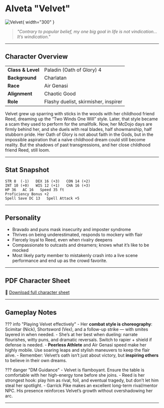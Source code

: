 # Alveta "Velvet" 

![Velvet](../assets/alveta-velvet.png){ width="300" }

> *"Contrary to popular belief, my one big goal in life is not vindication… It’s windication."*

---

## Character Overview

|                   |                                      |
| ----------------- | ------------------------------------ |
| **Class & Level** | Paladin (Oath of Glory) 4            |
| **Background**    | Charlatan                            |
| **Race**          | Air Genasi                           |
| **Alignment**     | Chaotic Good                         |
| **Role**          | Flashy duelist, skirmisher, inspirer  |

Velvet grew up sparring with sticks in the woods with her childhood friend Reed, dreaming up the “Two Winds One Will” style. Later, that style became a scam they used to perform for the smallfolk. Now, her McDojo days are firmly behind her, and  she duels with real blades, half showmanship, half stubborn pride. Her Oath of Glory is not about faith in the Gods, but in the impossible aspiration that a naïve childhood dream could still become reality. But the shadows of past transgressions, and her close childhood friend Reed, still loom.

---

## Stat Snapshot

```text
STR 8  (-1)   DEX 16 (+3)   CON 14 (+2)
INT 10 (+0)   WIS 12 (+1)   CHA 16 (+3)
HP 36   AC 16   Speed 35 ft
Proficiency Bonus +2
Spell Save DC 13   Spell Attack +5
```

---

## Personality

* Bravado and puns mask insecurity and imposter syndrome
* Thrives on being underestimated, responds to mockery with flair
* Fiercely loyal to Reed, even when rivalry deepens
* Compassionate to outcasts and dreamers; knows what it’s like to be mocked
* Most likely party member to mistakenly crash into a live scene performance and end up as the crowd favorite.

---

## PDF Character Sheet

📄 [Download full character sheet](../assets/alveta-velvet.pdf)

---

## Gameplay Notes

??? info "Playing Velvet effectively"
	- Her **combat style is choreography**: Scimitar (Nick), Shortsword (Vex), and a follow-up strike — with smites layered in when needed.
	- She’s at her best when dueling: narrate flourishes, witty puns, and dramatic reversals. Switch to rapier + shield if defense is needed.
	- **Peerless Athlete** and Air Genasi speed make her highly mobile. Use soaring leaps and stylish maneuvers to keep the flair alive.
	- Remember: Velvet’s oath isn’t just about victory, but **inspiring others** to believe in their own dreams.

??? danger "DM Guidance"
	- Velvet is flamboyant. Ensure the table is comfortable with her high-energy tone before she joins.
	- Reed is her strongest hook: play him as rival, foil, and eventual tragedy, but don’t let him steal her spotlight.
	- Garrick Pike makes an excellent long-term rival/mentor NPC. His presence reinforces Velvet’s growth without overshadowing her arc.

---

